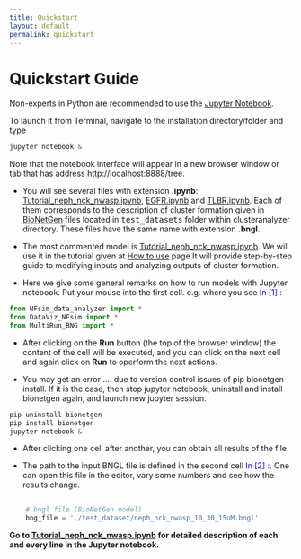 ```yaml
---
title: Quickstart
layout: default
permalink: quickstart
---
```


# Quickstart Guide

Non-experts in Python are recommended to use the [Jupyter Notebook](https://jupyter.org/). 

To launch it from Terminal, navigate to the installation directory/folder and type

```python
jupyter notebook &
```
Note that the notebook interface will appear in a new browser window or tab that has address http://localhost:8888/tree.

- You will see several files with extension <b>.ipynb</b>: [Tutorial_neph_nck_nwasp.ipynb](DEMO_neph_nck_nwasp.md), [EGFR.ipynb](EGFR.md) and [TLBR.ipynb](TLBR.md). Each of them corresponds to the description of cluster formation given in [BioNetGen](http://bionetgen.org) files located in <tt>test_datasets</tt> folder within clusteranalyzer directory. These files have the same name with extension <b>.bngl</b>. 

- The most commented model is [Tutorial_neph_nck_nwasp.ipynb](DEMO_neph_nck_nwasp.md). We will use it in the tutorial given at [How to use](usage.md) page
It will provide step-by-step guide to modifying inputs and analyzing outputs of cluster formation. 

- Here we give some general remarks on how to run models with Jupyter notebook. Put your mouse into the first cell. e.g. where you see <font color = blue>In [1] :</font>

```python
from NFsim_data_analyzer import *
from DataViz_NFsim import * 
from MultiRun_BNG import * 
```
- After clicking on the <b>Run</b> button (the top of the browser window) the content of the cell will be executed, and you can click on the next cell and again click on <b>Run</b> to operform the next actions.

- You may get an error .... due to version control issues of pip bionetgen install. If it is the case, then stop jupyter notebook, uninstall and install bionetgen again, and launch new jupyter session.
```python
pip uninstall bionetgen
pip install bionetgen
jupyter notebook &
```

- After clicking one cell after another, you can obtain all results of the file.

- The path to the input BNGL file is defined in the second cell <font color = blue>In [2] :</font>. One can open this file in the editor, vary some numbers and see how the results change.

```python
    
    # bngl file (BioNetGen model) 
    bng_file = './test_dataset/neph_nck_nwasp_10_30_15uM.bngl'
```
<b> Go to [Tutorial_neph_nck_nwasp.ipynb](DEMO_neph_nck_nwasp.md) for detailed description of each and every line in the Jupyter notebook. </b>
